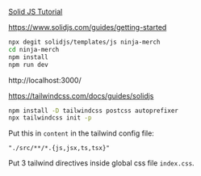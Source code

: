 [Solid JS Tutorial](https://www.youtube.com/watch?v=uPXn9S31o7Q&list=PL4cUxeGkcC9gU_GvFygZFu0aBysPilkbB&index=1)

https://www.solidjs.com/guides/getting-started

```sh
npx degit solidjs/templates/js ninja-merch
cd ninja-merch
npm install
npm run dev
```

http://localhost:3000/

https://tailwindcss.com/docs/guides/solidjs

```sh
npm install -D tailwindcss postcss autoprefixer
npx tailwindcss init -p
```

Put this in `content` in the tailwind config file:

```
"./src/**/*.{js,jsx,ts,tsx}"
```

Put 3 tailwind directives inside global css file `index.css`.

<br>
